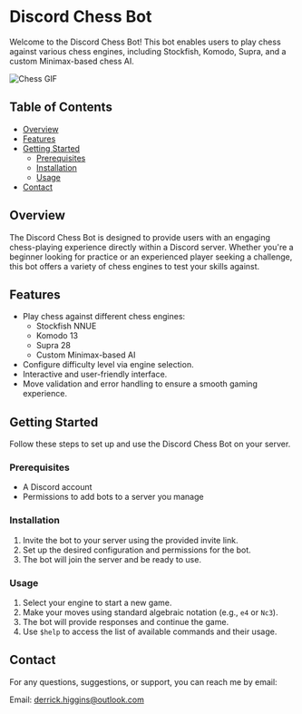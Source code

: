 # Discord Chess Bot

Welcome to the Discord Chess Bot! This bot enables users to play chess against various chess engines, including Stockfish, Komodo, Supra, and a custom Minimax-based chess AI.

![Chess GIF](`images/chess-chesscom.gif`)

## Table of Contents

- [Overview](#overview)
- [Features](#features)
- [Getting Started](#getting-started)
  - [Prerequisites](#prerequisites)
  - [Installation](#installation)
  - [Usage](#usage)
- [Contact](#contact)

## Overview

The Discord Chess Bot is designed to provide users with an engaging chess-playing experience directly within a Discord server. Whether you're a beginner looking for practice or an experienced player seeking a challenge, this bot offers a variety of chess engines to test your skills against.

## Features

- Play chess against different chess engines:
  - Stockfish NNUE
  - Komodo 13
  - Supra 28
  - Custom Minimax-based AI
- Configure difficulty level via engine selection.
- Interactive and user-friendly interface.
- Move validation and error handling to ensure a smooth gaming experience.

## Getting Started

Follow these steps to set up and use the Discord Chess Bot on your server.

### Prerequisites

- A Discord account
- Permissions to add bots to a server you manage

### Installation

1. Invite the bot to your server using the provided invite link.
2. Set up the desired configuration and permissions for the bot.
3. The bot will join the server and be ready to use.

### Usage

1. Select your engine to start a new game.
2. Make your moves using standard algebraic notation (e.g., `e4` or `Nc3`).
3. The bot will provide responses and continue the game.
4. Use `$help` to access the list of available commands and their usage.


## Contact

For any questions, suggestions, or support, you can reach me by email:

Email: derrick.higgins@outlook.com
